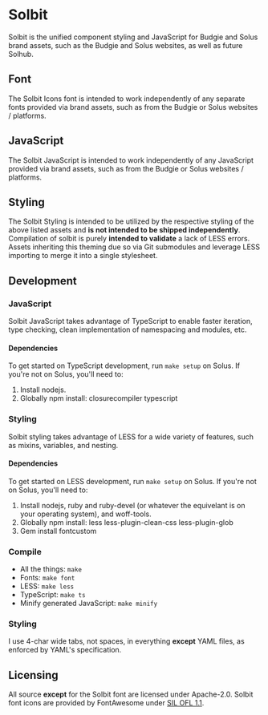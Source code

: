 # Solbit

Solbit is the unified component styling and JavaScript for Budgie and Solus brand assets, such as the Budgie and Solus websites, as well as future Solhub.

## Font

The Solbit Icons font is intended to work independently of any separate fonts provided via brand assets, such as from the Budgie or Solus websites / platforms.

## JavaScript

The Solbit JavaScript is intended to work independently of any JavaScript provided via brand assets, such as from the Budgie or Solus websites / platforms.

## Styling

The Solbit Styling is intended to be utilized by the respective styling of the above listed assets and **is not intended to be shipped independently**. Compilation of 
solbit is purely **intended to validate** a lack of LESS errors. Assets inheriting this theming due so via Git submodules and leverage LESS importing to merge it into a single stylesheet.

## Development

### JavaScript

Solbit JavaScript takes advantage of TypeScript to enable faster iteration, type checking, clean implementation of namespacing and modules, etc.

#### Dependencies

To get started on TypeScript development, run `make setup` on Solus. If you're not on Solus, you'll need to:

1. Install nodejs.
2. Globally npm install: closurecompiler typescript

### Styling

Solbit styling takes advantage of LESS for a wide variety of features, such as mixins, variables, and nesting.

#### Dependencies

To get started on LESS development, run `make setup` on Solus. If you're not on Solus, you'll need to:

1. Install nodejs, ruby and ruby-devel (or whatever the equivelant is on your operating system), and woff-tools.
2. Globally npm install: less less-plugin-clean-css less-plugin-glob
3. Gem install fontcustom

### Compile

- All the things: `make`
- Fonts: `make font`
- LESS: `make less`
- TypeScript: `make ts`
 - Minify generated JavaScript: `make minify`

### Styling

I use 4-char wide tabs, not spaces, in everything **except** YAML files, as enforced by YAML's specification.

## Licensing

All source **except** for the Solbit font are licensed under Apache-2.0. Solbit font icons are provided by FontAwesome under [SIL OFL 1.1](http://scripts.sil.org/cms/scripts/page.php?site_id=nrsi&id=OFL).